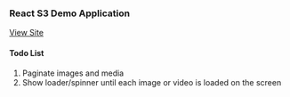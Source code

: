 ### React S3 Demo Application

[View Site](https://willowy-granita-33176a.netlify.app/)

#### Todo List
1. Paginate images and media
2. Show loader/spinner until each image or video is loaded on the screen
